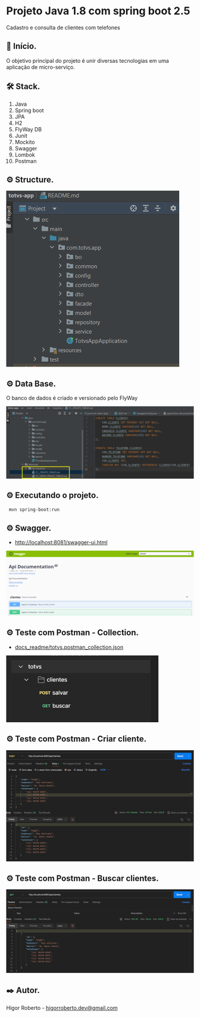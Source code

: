 # Projeto Java 1.8 com spring boot 2.5

Cadastro e consulta de clientes com telefones

## 🚀 Início.

O objetivo principal do projeto é unir diversas tecnologias em uma aplicação de micro-serviço.

## 🛠 Stack.

<ol>
  <li>Java</li>
  <li>Spring boot</li>
  <li>JPA</li>
  <li>H2</li>
  <li>FlyWay DB</li>
  <li>Junit</li>
  <li>Mockito</li>
  <li>Swagger</li>
  <li>Lombok</li>
  <li>Postman</li>
</ol>

## ⚙️ Structure.

![docs_readme/structure.png](docs_readme/estrutura1.png)

## ⚙️ Data Base.

O banco de dados é criado e versionado pelo FlyWay

![docs_readme/database.png](docs_readme/banco-dados.png)

## ⚙️ Executando o projeto.

~~~~shell
 mvn spring-boot:run
~~~~

## ⚙️ Swagger.

* [http://localhost:8081/swagger-ui.html](http://localhost:8081/swagger-ui.html)

![docs_readme/swagger1.png](docs_readme/swagger1.png)

## ⚙️ Teste com Postman - Collection.

* [docs_readme/totvs.postman_collection.json](docs_readme/totvs.postman_collection.json)

![docs_readme/postman1.png](docs_readme/postman1.png)

## ⚙️ Teste com Postman - Criar cliente.

![docs_readme/criar-cliente.png](docs_readme/criar-cliente.png)

## ⚙️ Teste com Postman - Buscar clientes.

![docs_readme/buscar-clientes.png](docs_readme/buscar-clientes.png)

## ✒️ Autor.

Higor Roberto - higorroberto.dev@gmail.com